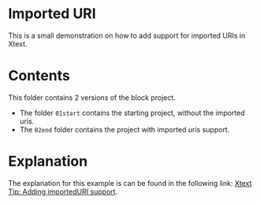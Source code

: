 # Imported URI

This is a small demonstration on how to add support for imported URIs in Xtext.

# Contents

This folder contains 2 versions of the block project. 

- The folder `01start` contains the starting project, without the imported uris. 
- The `02end` folder contains the project with imported uris support.

# Explanation

The explanation for this example is can be found in the following link: [Xtext Tip: Adding importedURI support](https://idiomaticsoft.com/post/2022-05-16-xtext-importuri/).

